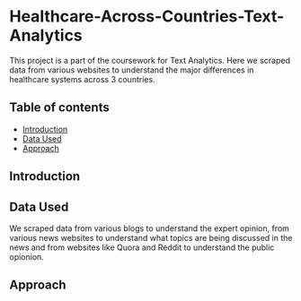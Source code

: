 # Healthcare-Across-Countries-Text-Analytics
This project is a part of the coursework for Text Analytics. Here we scraped data from various websites to understand the major differences in healthcare systems across 3 countries.

## Table of contents
- [Introduction](https://github.com/anshikaahuja/Healthcare-Across-Countries-Text-Analytics/blob/master/README.md#introduction)
- [Data Used](https://github.com/anshikaahuja/Healthcare-Across-Countries-Text-Analytics/blob/master/README.md#data-used)
- [Approach](https://github.com/anshikaahuja/Healthcare-Across-Countries-Text-Analytics/blob/master/README.md#approach)

## Introduction

## Data Used
We scraped data from various blogs to understand the expert opinion, from various news websites to understand what topics are being discussed in the news and from websites like Quora and Reddit to understand the public opionion.

## Approach
